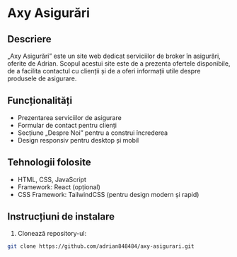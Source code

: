# Axy Asigurări

## Descriere
„Axy Asigurări” este un site web dedicat serviciilor de broker în asigurări, oferite de Adrian. Scopul acestui site este de a prezenta ofertele disponibile, de a facilita contactul cu clienții și de a oferi informații utile despre produsele de asigurare.

## Funcționalități
- Prezentarea serviciilor de asigurare
- Formular de contact pentru clienți
- Secțiune „Despre Noi” pentru a construi încrederea
- Design responsiv pentru desktop și mobil

## Tehnologii folosite
- HTML, CSS, JavaScript
- Framework: React (opțional)
- CSS Framework: TailwindCSS (pentru design modern și rapid)

## Instrucțiuni de instalare
1. Clonează repository-ul:
```bash
git clone https://github.com/adrian848484/axy-asigurari.git
